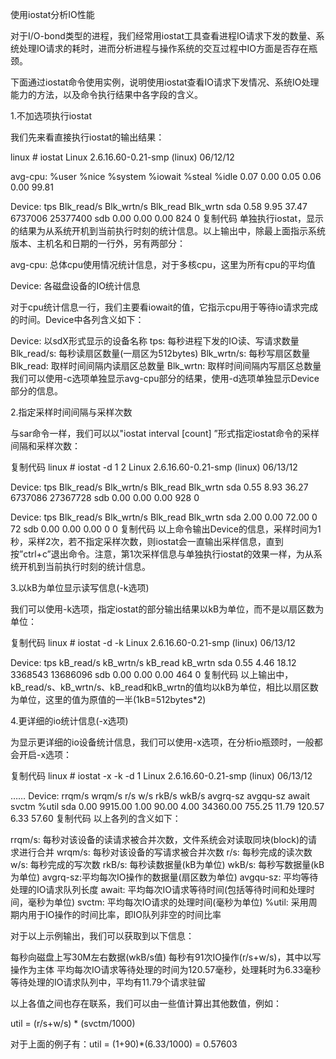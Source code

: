 使用iostat分析IO性能
﻿﻿
 
对于I/O-bond类型的进程，我们经常用iostat工具查看进程IO请求下发的数量、系统处理IO请求的耗时，进而分析进程与操作系统的交互过程中IO方面是否存在瓶颈。

 

下面通过iostat命令使用实例，说明使用iostat查看IO请求下发情况、系统IO处理能力的方法，以及命令执行结果中各字段的含义。

 

1.不加选项执行iostat

我们先来看直接执行iostat的输出结果：


linux # iostat
Linux 2.6.16.60-0.21-smp (linux)     06/12/12

avg-cpu:  %user   %nice %system %iowait  %steal   %idle
           0.07    0.00    0.05    0.06    0.00   99.81

Device:            tps   Blk_read/s   Blk_wrtn/s   Blk_read   Blk_wrtn
sda               0.58         9.95        37.47    6737006   25377400
sdb               0.00         0.00         0.00        824          0
复制代码
单独执行iostat，显示的结果为从系统开机到当前执行时刻的统计信息。以上输出中，除最上面指示系统版本、主机名和日期的一行外，另有两部分：

avg-cpu: 总体cpu使用情况统计信息，对于多核cpu，这里为所有cpu的平均值

Device: 各磁盘设备的IO统计信息

 

对于cpu统计信息一行，我们主要看iowait的值，它指示cpu用于等待io请求完成的时间。Device中各列含义如下：

Device: 以sdX形式显示的设备名称
tps: 每秒进程下发的IO读、写请求数量
Blk_read/s: 每秒读扇区数量(一扇区为512bytes)
Blk_wrtn/s: 每秒写扇区数量
Blk_read: 取样时间间隔内读扇区总数量
Blk_wrtn: 取样时间间隔内写扇区总数量
我们可以使用-c选项单独显示avg-cpu部分的结果，使用-d选项单独显示Device部分的信息。

 

2.指定采样时间间隔与采样次数

与sar命令一样，我们可以以"iostat interval [count] ”形式指定iostat命令的采样间隔和采样次数：

复制代码
linux # iostat -d 1 2
Linux 2.6.16.60-0.21-smp (linux)     06/13/12

Device:            tps   Blk_read/s   Blk_wrtn/s   Blk_read   Blk_wrtn
sda               0.55         8.93        36.27    6737086   27367728
sdb               0.00         0.00         0.00        928          0

Device:            tps   Blk_read/s   Blk_wrtn/s   Blk_read   Blk_wrtn
sda               2.00         0.00        72.00          0         72
sdb               0.00         0.00         0.00          0          0
复制代码
以上命令输出Device的信息，采样时间为1秒，采样2次，若不指定采样次数，则iostat会一直输出采样信息，直到按”ctrl+c”退出命令。注意，第1次采样信息与单独执行iostat的效果一样，为从系统开机到当前执行时刻的统计信息。

 

3.以kB为单位显示读写信息(-k选项)

我们可以使用-k选项，指定iostat的部分输出结果以kB为单位，而不是以扇区数为单位：

复制代码
linux # iostat -d -k
Linux 2.6.16.60-0.21-smp (linux)     06/13/12

Device:            tps    kB_read/s    kB_wrtn/s    kB_read    kB_wrtn
sda               0.55         4.46        18.12    3368543   13686096
sdb               0.00         0.00         0.00        464          0
复制代码
以上输出中，kB_read/s、kB_wrtn/s、kB_read和kB_wrtn的值均以kB为单位，相比以扇区数为单位，这里的值为原值的一半(1kB=512bytes*2)

 

4.更详细的io统计信息(-x选项)

为显示更详细的io设备统计信息，我们可以使用-x选项，在分析io瓶颈时，一般都会开启-x选项：

复制代码
linux # iostat -x -k -d 1
Linux 2.6.16.60-0.21-smp (linux)     06/13/12

……
Device:         rrqm/s   wrqm/s     r/s     w/s    rkB/s    wkB/s avgrq-sz avgqu-sz   await  svctm  %util
sda               0.00  9915.00    1.00   90.00     4.00 34360.00   755.25    11.79  120.57   6.33  57.60
复制代码
以上各列的含义如下：

rrqm/s: 每秒对该设备的读请求被合并次数，文件系统会对读取同块(block)的请求进行合并
wrqm/s: 每秒对该设备的写请求被合并次数
r/s: 每秒完成的读次数
w/s: 每秒完成的写次数
rkB/s: 每秒读数据量(kB为单位)
wkB/s: 每秒写数据量(kB为单位)
avgrq-sz:平均每次IO操作的数据量(扇区数为单位)
avgqu-sz: 平均等待处理的IO请求队列长度
await: 平均每次IO请求等待时间(包括等待时间和处理时间，毫秒为单位)
svctm: 平均每次IO请求的处理时间(毫秒为单位)
%util: 采用周期内用于IO操作的时间比率，即IO队列非空的时间比率
 

对于以上示例输出，我们可以获取到以下信息：

每秒向磁盘上写30M左右数据(wkB/s值)
每秒有91次IO操作(r/s+w/s)，其中以写操作为主体
平均每次IO请求等待处理的时间为120.57毫秒，处理耗时为6.33毫秒
等待处理的IO请求队列中，平均有11.79个请求驻留
 

以上各值之间也存在联系，我们可以由一些值计算出其他数值，例如：

util = (r/s+w/s) * (svctm/1000)

对于上面的例子有：util = (1+90)*(6.33/1000) = 0.57603